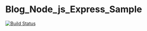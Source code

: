 # Blog_Node_js_Express_Sample

[![Build Status](https://dev.azure.com/mosconi/deploy-nodejs/_apis/build/status/learningskyio.Blog_Nodejs_Express_Sample?branchName=master)](https://dev.azure.com/mosconi/deploy-nodejs/_build/latest?definitionId=1&branchName=master)
